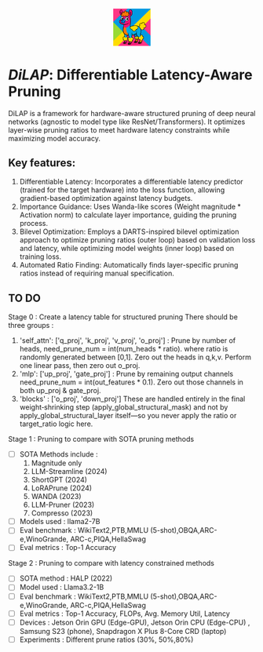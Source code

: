 <p align="center">
<img src="assets/icon2.png" width="15%"> <br>
</p>

# *DiLAP*: Differentiable Latency-Aware Pruning

DiLAP is a framework for hardware-aware structured pruning of deep neural networks (agnostic to model type like ResNet/Transformers). It optimizes layer-wise pruning ratios to meet hardware latency constraints while maximizing model accuracy.

## Key features:

1. Differentiable Latency: Incorporates a differentiable latency predictor (trained for the target hardware) into the loss function, allowing gradient-based optimization against latency budgets.   
2. Importance Guidance: Uses Wanda-like scores (Weight magnitude * Activation norm) to calculate layer importance, guiding the pruning process.   
3. Bilevel Optimization: Employs a DARTS-inspired bilevel optimization approach to optimize pruning ratios (outer loop) based on validation loss and latency, while optimizing model weights (inner loop) based on training loss.   
4. Automated Ratio Finding: Automatically finds layer-specific pruning ratios instead of requiring manual specification.

## TO DO

Stage 0 : Create a latency table for structured pruning
There should be three groups : 
1. 'self_attn': ['q_proj', 'k_proj', 'v_proj', 'o_proj'] : Prune by number of heads, need_prune_num = int(num_heads * ratio). where ratio is randomly generated between [0,1]. Zero out the heads in q,k,v. Perform one linear pass, then zero out o_proj.
2. 'mlp': ['up_proj', 'gate_proj'] : Prune by remaining output channels need_prune_num = int(out_features * 0.1). Zero out those channels in both up_proj & gate_proj.
3. 'blocks' : ['o_proj', 'down_proj']
These are handled entirely in the final weight‐shrinking step (apply_global_structural_mask) and not by apply_global_structural_layer itself—so you never apply the ratio or target_ratio logic here.


Stage 1 : Pruning to compare with SOTA pruning methods
- [ ] SOTA Methods include : 
    1. Magnitude only
    2. LLM-Streamline (2024)
    3. ShortGPT (2024)
    4. LoRAPrune (2024)
    5. WANDA (2023)
    6. LLM-Pruner (2023)
    7. Compresso (2023)
- [ ] Models used : llama2-7B
- [ ] Eval benchmark : WikiText2,PTB,MMLU (5-shot),OBQA,ARC-e,WinoGrande, ARC-c,PIQA,HellaSwag
- [ ] Eval metrics : Top-1 Accuracy

Stage 2 : Pruning to compare with latency constrained methods
- [ ] SOTA method : HALP (2022)
- [ ] Model used : Llama3.2-1B
- [ ] Eval benchmark : WikiText2,PTB,MMLU (5-shot),OBQA,ARC-e,WinoGrande, ARC-c,PIQA,HellaSwag
- [ ] Eval metrics : Top-1 Accuracy, FLOPs, Avg. Memory Util, Latency
- [ ] Devices : Jetson Orin GPU (Edge-GPU), Jetson Orin CPU (Edge-CPU) , Samsung S23 (phone), Snapdragon X Plus 8-Core CRD (laptop)
- [ ] Experiments : Different prune ratios (30%, 50%,80%)